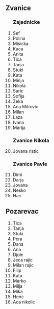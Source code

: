 
## Zvanice



<ol>

### Zajednicke

<li>Sef</li>
<li>Polina</li>
<li>Misicka</li>
<li>Kaca</li>
<li>Anita</li>
<li>Tica</li>
<li>Tanja</li>
<li>Stuki</li>
<li>Kata</li>
<li>Minja</li>
<li>Nikola</li>
<li>Saric</li>
<li>Sofija</li>
<li>Zeka</li>
<li>Ana Mitrovic</li>
<li>Milan</li>
<li>Laza</li>
<li>Ivana</li>
<li>Marija</li>

### Zvanice Nikola

<li>Jovana ristic</li>

### Zvanice Pavle

<li>Dimi</li>
<li>Darja</li>
<li>Jovana</li>
<li>Nesko</li>
<li>Hari</li>

</ol>

## Pozarevac
<ol>
<li>Tica</li>
<li>Tanja</li>
<li>Stuki</li>
<li>Pera</li>
<li>Dana</li>
<li>Ana</li>
<li>Djole</li>
<li>Jeca rajic</li>
<li>Milan rajic</li>
<li>Filip</li>
<li>Kata</li>
<li>Marko</li>
<li>Milja</li>
<li>Mika</li>
<li>Henc</li>
<li>Aca nikolic</li>
</ol>

